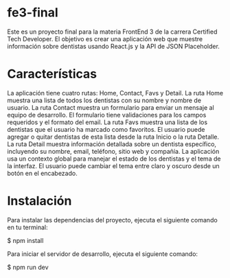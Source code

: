# fe3-final
Este es un proyecto final para la materia FrontEnd 3 de la carrera Certified Tech Developer. El objetivo es crear una aplicación web que muestre información sobre dentistas usando React.js y la API de JSON Placeholder.

# Características

La aplicación tiene cuatro rutas: Home, Contact, Favs y Detail.
La ruta Home muestra una lista de todos los dentistas con su nombre y nombre de usuario.
La ruta Contact muestra un formulario para enviar un mensaje al equipo de desarrollo. El formulario tiene validaciones para los campos requeridos y el formato del email.
La ruta Favs muestra una lista de los dentistas que el usuario ha marcado como favoritos. El usuario puede agregar o quitar dentistas de esta lista desde la ruta Inicio o la ruta Detalle.
La ruta Detail muestra información detallada sobre un dentista específico, incluyendo su nombre, email, teléfono, sitio web y compañía.
La aplicación usa un contexto global para manejar el estado de los dentistas y el tema de la interfaz. El usuario puede cambiar el tema entre claro y oscuro desde un botón en el encabezado.

# Instalación
Para instalar las dependencias del proyecto, ejecuta el siguiente comando en tu terminal:

$ npm install

Para iniciar el servidor de desarrollo, ejecuta el siguiente comando:

$ npm run dev